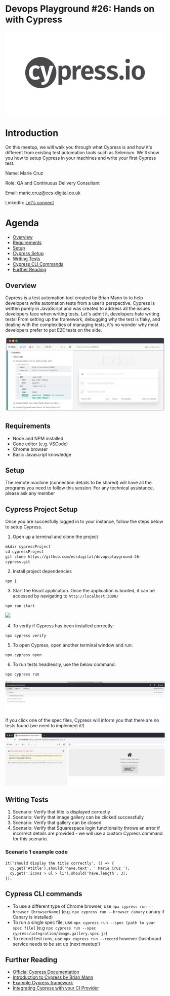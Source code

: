 # Devops Playground #26: Hands on with Cypress 
![](images/cypress-io-logo.png)

# Introduction
On this meetup, we will walk you through what Cypress is and how it's different from existing test automation tools such as Selenium. We'll show you how to setup Cypress in your machines and write your first Cypress test.

Name: Marie Cruz

Role: QA and Continuous Delivery Consultant

Email: marie.cruz@ecs-digital.co.uk

LinkedIn: [Let's connect](https://www.linkedin.com/in/marie-desiree-cruz-95841242/)

# Agenda

- [Overview](#overview)
- [Requirements](#requirements)
- [Setup](#setup)
- [Cypress Setup](#cypress-project-setup)
- [Writing Tests](#writing-tests)
- [Cypress CLI Commands](#cypress-cli-commands)
- [Further Reading](#further-reading)

## Overview

Cypress is a test automation tool created by Brian Mann to to help developers write automation tests from a user’s perspective. Cypress is written purely in JavaScript and was created to address all the issues developers face when writing tests. Let's admit it, developers hate writing tests! From setting up the framework, debugging why the test is flaky, and dealing with the complexities of managing tests, it's no wonder why most developers prefer to put E2E tests on the side. 

![](images/cypress-test-runner.png)

## Requirements
- Node and NPM installed
- Code editor (e.g. VSCode)
- Chrome browser
- Basic Javascript knowledge

## Setup
The remote machine (connection details to be shared) will have all the programs you need to follow this session. For any technical assistance, please ask any member

## Cypress Project Setup
Once you are succesfully logged in to your instance, follow the steps below to setup Cypress.

1. Open up a terminal and clone the project
```
mkdir cypressProject
cd cypressProject
git clone https://github.com/ecsdigital/devopsplayground-26-cypress.git

```
2. Install project dependencies 
```
npm i
```

3. Start the React application. Once the application is booted, it can be accessed by navigating to `http://localhost:3000/`
```
npm run start
```

![](images/react-app.png)

4. To verify if Cypress has been installed correctly:
```
npx cypress verify
```

5. To open Cypress, open another terminal window and run:
```
npx cypress open
```

6. To run tests headlessly, use the below command:
```
npx cypress run
```

![](images/cypress-runner.png)

If you click one of the spec files, Cypress will inform you that there are no tests found (we need to implement it!)

![](images/cypress-no-tests.png)

## Writing Tests
1. Scenario: Verify that title is displayed correctly
2. Scenario: Verify that image gallery can be clicked successfully
3. Scenario: Verify that gallery can be closed
4. Scenario: Verify that Squarespace login functionality throws an error if incorrect details are provided - we will use a custom Cypress command for this scenario.

### Scenario 1 example code
```
it('should display the title correctly', () => {
  cy.get('#title').should('have.text', ' Marie Cruz ');
  cy.get('.icons > ul > li').should('have.length', 3);
});
```

## Cypress CLI commands

- To use a different type of Chrome browser, use `npx cypress run --browser [browserName]` (e.g. `npx cypress run --browser canary` canary if Canary is installed)
- To run a single spec file, use `npx cypress run --spec [path to your spec file]` (e.g `npx cypress run --spec cypress/integration/image.gallery.spec.js`)
- To record test runs, use `npx cypress run --record` however Dashboard service needs to be set up (next meetup!)   

## Further Reading

- [Official Cypress Documentation](https://docs.cypress.io)
- [Introduction to Cypress by Brian Mann](https://www.youtube.com/watch?v=pJ349YntoIs)
- [Example Cypress framework](https://github.com/cypress-io/cypress-example-kitchensink)
- [Integrating Cypress with your CI Provider](https://docs.cypress.io/guides/guides/continuous-integration.html)
